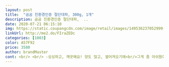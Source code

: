 ```yaml
---
layout: post 
title:  "곰곰 친환경인증 절단대파, 300g, 1개" 
description: 곰곰 친환경인증 절단대파,  ..
date: 2020-07-21 06:15:10 
img: https://static.coupangcdn.com/image/retail/images/149536237052999-87b6307d-78f1-4c4c-b9cc-e3471465ec57.jpg 
linkUrl: http://me2.do/FIraZEDc 
categories: [1003] 
color: A57F92 
price: 3580 
author: brandMaster 
cont: <br/> <br/> -싱싱하고, 깨끗해요! 양도 많고, 썰어져오기에<br/>그게 좀 아쉬웠어요<br/>그래도 파는 싱싱한 편이예요^^<br/>단지 재료 다지기가 좀 번거롭죠?<br/>대파 되게 싱싱해요!<br/>딱 좋은 사이즈고, 씻다가 사진찍었지만<br/>떡볶이해먹거나, 고기구워먹을때 같이 굽기에도<br/>마지막에 굴소스와 후추로 마무리<br/>만들기 참 쉬워요♥️♥️♥️<br/>무척 싱싱하고 깨끗해요!<br/>보관도 용이하고, 저는 채써는 찌게말고는, 큼직하게 넣어 조리하는 편이라, 절단된 사이즈도 너무 좋은거같아요❤<br/>사용하려구요ㅎ<br/>상태 괜찮고 파 향이 좋네용<br/>양도 되게 많고, 딱 썰어져있는 모양이<br/>오늘은 오랫만에 오리훈제볶음밥 했어요<br/> 
---
```

 